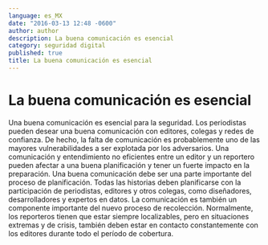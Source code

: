```yaml
---
language: es_MX
date: "2016-03-13 12:48 -0600"
author: author
description: La buena comunicación es esencial
category: seguridad digital
published: true
title: La buena comunicación es esencial
---
```


# La buena comunicación es esencial

Una buena comunicación es esencial para la seguridad. Los periodistas pueden desear una buena comunicación con editores, colegas y redes de confianza. De hecho, la falta de comunicación es probablemente uno de las mayores vulnerabilidades a ser explotada por los adversarios. Una comunicación y entendimiento no eficientes entre un editor y un reportero pueden afectar a una buena planificación y tener un fuerte impacto en la preparación.
Una buena comunicación debe ser una parte importante del proceso de planificación. Todas las historias deben planificarse con la participación de periodistas, editores y otros colegas, como diseñadores, desarrolladores y expertos en datos. La comunicación es también un componente importante del nuevo proceso de recolección. Normalmente, los reporteros tienen que estar siempre localizables, pero en situaciones extremas y de crisis, también deben estar en contacto constantemente con los editores durante todo el período de cobertura.
